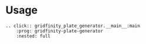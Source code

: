 # Usage

```{eval-rst}
.. click:: gridfinity_plate_generator.__main__:main
    :prog: gridfinity-plate-generator
    :nested: full
```
